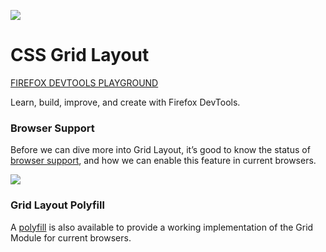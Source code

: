 
![](https://mozilladevelopers.github.io/playground/static/cssgrid.025372ef.png)

# CSS Grid Layout

[FIREFOX DEVTOOLS PLAYGROUND](https://mozilladevelopers.github.io/playground/)

Learn, build, improve, and create with Firefox DevTools.

### Browser Support
Before we can dive more into Grid Layout, it’s good to know the status of [browser support](https://caniuse.com/#feat=css-grid), and how we can enable this feature in current browsers.

![](https://dab1nmslvvntp.cloudfront.net/wp-content/uploads/2016/03/1490207852cssgridcaniuse.png)

### Grid Layout Polyfill
A [polyfill](https://github.com/FremyCompany/css-grid-polyfill) is also available to provide a working implementation of the Grid Module for current browsers.
